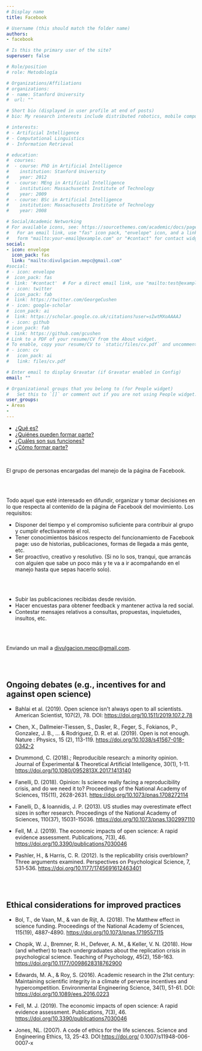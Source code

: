 ```yaml
---
# Display name
title: Facebook

# Username (this should match the folder name)
authors:
- facebook

# Is this the primary user of the site?
superuser: false

# Role/position
# role: Metodología

# Organizations/Affiliations
# organizations:
# - name: Stanford University
#  url: ""

# Short bio (displayed in user profile at end of posts)
# bio: My research interests include distributed robotics, mobile computing and programmable matter.

# interests:
# - Artificial Intelligence
# - Computational Linguistics
# - Information Retrieval

# education:
#  courses:
#  - course: PhD in Artificial Intelligence
#    institution: Stanford University
#    year: 2012
#  - course: MEng in Artificial Intelligence
#    institution: Massachusetts Institute of Technology
#    year: 2009
#  - course: BSc in Artificial Intelligence
#    institution: Massachusetts Institute of Technology
#    year: 2008

# Social/Academic Networking
# For available icons, see: https://sourcethemes.com/academic/docs/page-builder/#icons
#   For an email link, use "fas" icon pack, "envelope" icon, and a link in the
#   form "mailto:your-email@example.com" or "#contact" for contact widget.
social:
- icon: envelope
  icon_pack: fas
  link: "mailto:divulgacion.mepc@gmail.com"
#social:
# - icon: envelope
#  icon_pack: fas
#  link: '#contact'  # For a direct email link, use "mailto:test@example.org".
# - icon: twitter
#  icon_pack: fab
#  link: https://twitter.com/GeorgeCushen
# - icon: google-scholar
#  icon_pack: ai
#  link: https://scholar.google.co.uk/citations?user=sIwtMXoAAAAJ
# - icon: github
# icon_pack: fab
#  link: https://github.com/gcushen
# Link to a PDF of your resume/CV from the About widget.
# To enable, copy your resume/CV to `static/files/cv.pdf` and uncomment the lines below.
# - icon: cv
#   icon_pack: ai
#   link: files/cv.pdf

# Enter email to display Gravatar (if Gravatar enabled in Config)
email: ""

# Organizational groups that you belong to (for People widget)
#   Set this to `[]` or comment out if you are not using People widget.
user_groups:
- Áreas
-
---
```

<ul class="nav nav-tabs" id="myTab" role="tablist">
  <li class="nav-item">
    <a class="nav-link active" id="C1S1-tab" data-toggle="tab" href="#C1S1" role="tab" aria-controls="C1S1"
      aria-selected="true">¿Qué es?</a>
  </li>
  <li class="nav-item">
    <a class="nav-link" id="C1S2-tab" data-toggle="tab" href="#C1S2" role="tab" aria-controls="C1S2"
      aria-selected="false">¿Quiénes pueden formar parte?</a>
  </li>
  <li class="nav-item">
    <a class="nav-link" id="C1S3-tab" data-toggle="tab" href="#C1S3" role="tab" aria-controls="C1S3"
      aria-selected="false">¿Cuáles son sus funciones?</a>
  </li>
    <li class="nav-item">
    <a class="nav-link" id="C1S4-tab" data-toggle="tab" href="#C1S4" role="tab" aria-controls="C1S4"
      aria-selected="false">¿Cómo formar parte?</a>
  </li>
</ul>

<div class="tab-content" id="myTabContent">
  <div class="tab-pane fade show active" id="C1S1" role="tabpanel" aria-labelledby="C1S1-tab"><br>

El grupo de personas encargadas del manejo de la página de Facebook.

<br>
</div>
  <div class="tab-pane fade" id="C1S2" role="tabpanel" aria-labelledby="C1S2-tab"><br>

Todo aquel que esté interesado en difundir, organizar y tomar decisiones en lo que respecta al contenido de la página de Facebook del movimiento. Los requisitos:

- Disponer del tiempo y el compromiso suficiente para contribuir al grupo y cumplir efectivamente el rol.
- Tener conocimientos básicos respecto del funcionamiento de Facebook page: uso de historias, publicaciones, formas de llegada a más gente, etc.
- Ser proactivo, creativo y resolutivo. (Si no lo sos, tranqui, que arrancás con alguien que sabe un poco más y te va a ir acompañando en el manejo hasta que sepas hacerlo solo).

<br>
</div>
  <div class="tab-pane fade" id="C1S3" role="tabpanel" aria-labelledby="C1S3-tab"><br>

- Subir las publicaciones recibidas desde revisión.
- Hacer encuestas para obtener feedback y mantener activa la red social.
- Contestar mensajes relativos a consultas, propuestas, inquietudes, insultos, etc. 

<br>
</div>
  <div class="tab-pane fade" id="C1S4" role="tabpanel" aria-labelledby="C1S4-tab"><br>

Enviando un mail a divulgacion.mepc@gmail.com.


<br>
</div>
  <div class="tab-pane fade" id="C1S5" role="tabpanel" aria-labelledby="C1S5-tab"><br>

## Ongoing debates (e.g., incentives for and against open science)

* Bahlai et al. (2019). Open science isn't always open to all scientists. American Scientist, 107(2), 78. DOI: https://doi.org/10.1511/2019.107.2.78

* Chen, X., Dallmeier-Tiessen, S., Dasler, R., Feger, S., Fokianos, P., Gonzalez, J. B., ... & Rodriguez, D. R. et al. (2019). Open is not enough. Nature : Physics, 15 (2), 113-119. https://doi.org/10.1038/s41567-018-0342-2

* Drummond, C. (2018).; Reproducible research: a minority opinion. Journal of Experimental & Theoretical Artificial Intelligence, 30(1), 1-11. https://doi.org/10.1080/0952813X.2017.1413140

* Fanelli, D. (2018). Opinion: Is science really facing a reproducibility crisis, and do we need it to? Proceedings of the National Academy of Sciences, 115(11), 2628-2631. https://doi.org/10.1073/pnas.1708272114

* Fanelli, D., & Ioannidis, J. P. (2013). US studies may overestimate effect sizes in softer research. Proceedings of the National Academy of Sciences, 110(37), 15031-15036. https://doi.org/10.1073/pnas.1302997110

* Fell, M. J. (2019). The economic impacts of open science: A rapid evidence assessment. Publications, 7(3), 46. https://doi.org/10.3390/publications7030046

* Pashler, H., & Harris, C. R. (2012). Is the replicability crisis overblown? Three arguments examined. Perspectives on Psychological Science, 7, 531‑536. https://doi.org/10.1177/1745691612463401

<br>
</div>
  <div class="tab-pane fade" id="C1S6" role="tabpanel" aria-labelledby="C1S6-tab"><br>

## Ethical considerations for improved practices

* Bol, T., de Vaan, M., & van de Rijt, A. (2018). The Matthew effect in science funding. Proceedings of the National Academy of Sciences, 115(19), 4887-4890. https://doi.org/10.1073/pnas.1719557115

* Chopik, W. J., Bremner, R. H., Defever, A. M., & Keller, V. N. (2018). How (and whether) to teach undergraduates about the replication crisis in psychological science. Teaching of Psychology, 45(2), 158–163. https://doi.org/10.1177/0098628318762900

* Edwards, M. A., & Roy, S. (2016). Academic research in the 21st century: Maintaining scientific integrity in a climate of perverse incentives and hypercompetition. Environmental Engineering Science, 34(1), 51-61. DOI: https://doi.org/10.1089/ees.2016.0223

* Fell, M. J. (2019). The economic impacts of open science: A rapid evidence assessment. Publications, 7(3), 46. https://doi.org/10.3390/publications7030046

* Jones, NL. (2007). A code of ethics for the life sciences. Science and Engineering Ethics, 13, 25-43. DOI:https://doi.org/ 0.1007/s11948-006-0007-x

<br>
</div>
</div>
